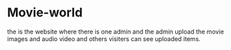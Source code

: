 # Movie-world
the is the website where there is one admin and the admin upload the movie images and audio video and others visiters can see uploaded items.
